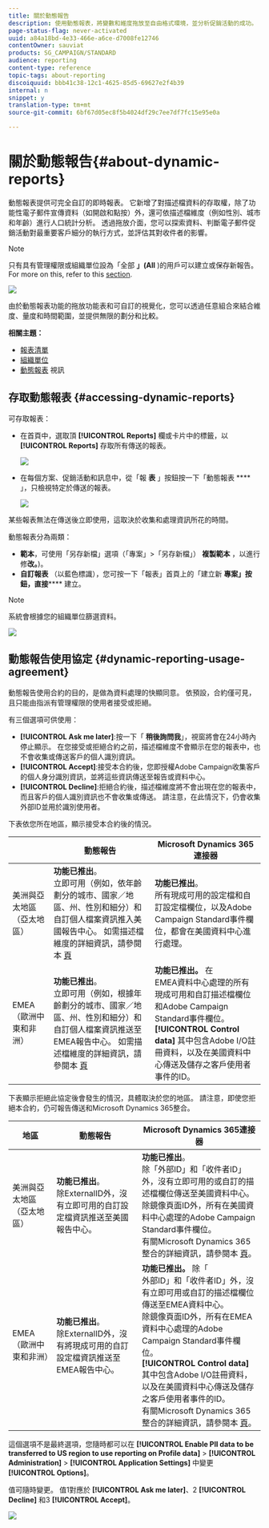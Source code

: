 ```yaml
---
title: 關於動態報告
description: 使用動態報表，將變數和維度拖放至自由格式環境，並分析促銷活動的成功。
page-status-flag: never-activated
uuid: a84a18bd-4e33-466e-a6ce-d7008fe12746
contentOwner: sauviat
products: SG_CAMPAIGN/STANDARD
audience: reporting
content-type: reference
topic-tags: about-reporting
discoiquuid: bbb41c38-12c1-4625-85d5-69627e2f4b39
internal: n
snippet: y
translation-type: tm+mt
source-git-commit: 6bf67d05ec8f5b4024df29c7ee7df7fc15e95e0a

---
```



# 關於動態報告{#about-dynamic-reports}

動態報表提供可完全自訂的即時報表。 它新增了對描述檔資料的存取權，除了功能性電子郵件宣傳資料（如開啟和點按）外，還可依描述檔維度（例如性別、城市和年齡）進行人口統計分析。 透過拖放介面，您可以探索資料、判斷電子郵件促銷活動對最重要客戶細分的執行方式，並評估其對收件者的影響。

>[!NOTE]
>
>只有具有管理權限或組織單位設為「全部 **」(All** )的用戶可以建立或保存新報告。 For more on this, refer to this [section](../../administration/using/users-management.md).

![](assets/dynamic_report_intro.png)

由於動態報表功能的拖放功能表和可自訂的視覺化，您可以透過任意組合來結合維度、量度和時間範圍，並提供無限的劃分和比較。


**相關主題：**

* [報表清單](../../reporting/using/defining-the-report-period.md)
* [組織單位](../../administration/using/organizational-units.md)
* [動態報表](https://docs.adobe.com/content/help/en/campaign-learn/campaign-standard-tutorials/reporting/creating-a-dynamic-report.html) 視訊

## 存取動態報表 {#accessing-dynamic-reports}

可存取報表：

* 在首頁中，選取頂 **[!UICONTROL Reports]** 欄或卡片中的標籤，以 **[!UICONTROL Reports]** 存取所有傳送的報表。

   ![](assets/campaign_reports_access.png)

* 在每個方案、促銷活動和訊息中，從「報 **表** 」按鈕按一下「動態報表 **** 」，只檢視特定於傳送的報表。

   ![](assets/campaign_reports_description.png)

某些報表無法在傳送後立即使用，這取決於收集和處理資訊所花的時間。

動態報表分為兩類：

* **範本**，可使用「另存新檔」選項（「專案」>「另存新檔」） **複製範本** ，以進行修&#x200B;**改。**)。
* **自訂報表** （以藍色標識），您可按一下「報表」首頁上的「建立新 **專案」按鈕，直接****** 建立。

>[!NOTE]
>
>系統會根據您的組織單位篩選資料。

![](assets/dynamic_report_overview.png)

## 動態報告使用協定 {#dynamic-reporting-usage-agreement}

動態報告使用合約的目的，是做為資料處理的快顯同意。 依預設，合約僅可見，且只能由指派有管理權限的使用者接受或拒絕。

有三個選項可供使用：

* **[!UICONTROL Ask me later]**:按一下「 **稍後詢問我**」，視窗將會在24小時內停止顯示。 在您接受或拒絕合約之前，描述檔維度不會顯示在您的報表中，也不會收集或傳送客戶的個人識別資訊。
* **[!UICONTROL Accept]**:接受本合約後，您即授權Adobe Campaign收集客戶的個人身分識別資訊，並將這些資訊傳送至報告或資料中心。
* **[!UICONTROL Decline]**:拒絕合約後，描述檔維度將不會出現在您的報表中，而且客戶的個人識別資訊也不會收集或傳送。 請注意，在此情況下，仍會收集外部ID並用於識別使用者。

下表依您所在地區，顯示接受本合約後的情況。

|  | 動態報告 | Microsoft Dynamics 365連接器 |
|---|---|---|
| 美洲與亞太地區（亞太地區） | **功能已推出**。 <br>立即可用（例如，依年齡劃分的城市、國家／地區、州、性別和細分）和自訂個人檔案資訊推入美國報告中心。 如需描述檔維度的詳細資訊，請參閱本 [頁](../../reporting/using/list-of-components-.md) | **功能已推出**。 <br>所有現成可用的設定檔和自訂設定檔欄位，以及Adobe Campaign Standard事件欄位，都會在美國資料中心進行處理。 |
| EMEA（歐洲中東和非洲） | **功能已推出**。 <br>立即可用（例如，根據年齡劃分的城市、國家／地區、州、性別和細分）和自訂個人檔案資訊推送至EMEA報告中心。 如需描述檔維度的詳細資訊，請參閱本 [頁](../../reporting/using/list-of-components-.md) | **功能已推出。** 在 <br>EMEA資料中心處理的所有現成可用和自訂描述檔欄位和Adobe Campaign Standard事件欄位。 <br>**[!UICONTROL Control data]** 其中包含Adobe I/O註冊資料，以及在美國資料中心傳送及儲存之客戶使用者事件的ID。 |

下表顯示拒絕此協定後會發生的情況，具體取決於您的地區。 請注意，即使您拒絕本合約，仍可報告傳送和Microsoft Dynamics 365整合。

| 地區 | 動態報告 | Microsoft Dynamics 365連接器 |
|---|---|---|
| 美洲與亞太地區（亞太地區） | **功能已推出**。 <br> 除ExternalID外，沒有立即可用的自訂設定檔資訊推送至美國報告中心。 | **功能已推出**。 <br>除「外部ID」和「收件者ID」外，沒有立即可用的或自訂的描述檔欄位傳送至美國資料中心。 <br>除鏡像頁面ID外，所有在美國資料中心處理的Adobe Campaign Standard事件欄位。 <br>有關Microsoft Dynamics 365整合的詳細資訊，請參閱本 [頁](../../integrating/using/working-with-campaign-standard-and-microsoft-dynamics-365.md)。 |
| EMEA（歐洲中東和非洲） | **功能已推出**。 <br>除ExternalID外，沒有將現成可用的自訂設定檔資訊推送至EMEA報告中心。 | **功能已推出。** 除「 <br>外部ID」和「收件者ID」外，沒有立即可用或自訂的描述檔欄位傳送至EMEA資料中心。 <br>除鏡像頁面ID外，所有在EMEA資料中心處理的Adobe Campaign Standard事件欄位。  <br>**[!UICONTROL Control data]** 其中包含Adobe I/O註冊資料，以及在美國資料中心傳送及儲存之客戶使用者事件的ID。<br>有關Microsoft Dynamics 365整合的詳細資訊，請參閱本 [頁](../../integrating/using/working-with-campaign-standard-and-microsoft-dynamics-365.md)。 |

這個選項不是最終選項，您隨時都可以在 **[!UICONTROL Enable PII data to be transferred to US region to use reporting on Profile data]** > **[!UICONTROL Administration]** > **[!UICONTROL Application Settings]** 中變更 **[!UICONTROL Options]**。

值可隨時變更。 值1對應於 **[!UICONTROL Ask me later]**、2 **[!UICONTROL Decline]** 和3 **[!UICONTROL Accept]**。

![](assets/pii_window_2.png)
